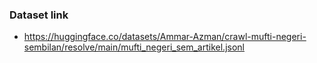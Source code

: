 ### Dataset link

- https://huggingface.co/datasets/Ammar-Azman/crawl-mufti-negeri-sembilan/resolve/main/mufti_negeri_sem_artikel.jsonl

